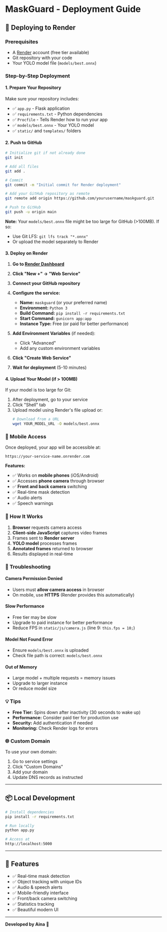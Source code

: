 # MaskGuard - Deployment Guide

## 🚀 Deploying to Render

### Prerequisites
- A [Render](https://render.com) account (free tier available)
- Git repository with your code
- Your YOLO model file (`models/best.onnx`)

### Step-by-Step Deployment

#### 1. Prepare Your Repository

Make sure your repository includes:
- ✅ `app.py` - Flask application
- ✅ `requirements.txt` - Python dependencies
- ✅ `Procfile` - Tells Render how to run your app
- ✅ `models/best.onnx` - Your YOLO model
- ✅ `static/` and `templates/` folders

#### 2. Push to GitHub

```bash
# Initialize git if not already done
git init

# Add all files
git add .

# Commit
git commit -m "Initial commit for Render deployment"

# Add your GitHub repository as remote
git remote add origin https://github.com/yourusername/maskguard.git

# Push to GitHub
git push -u origin main
```

**Note:** Your `models/best.onnx` file might be too large for GitHub (>100MB). If so:
- Use Git LFS: `git lfs track "*.onnx"`
- Or upload the model separately to Render

#### 3. Deploy on Render

1. **Go to [Render Dashboard](https://dashboard.render.com)**

2. **Click "New +" → "Web Service"**

3. **Connect your GitHub repository**

4. **Configure the service:**
   - **Name:** `maskguard` (or your preferred name)
   - **Environment:** `Python 3`
   - **Build Command:** `pip install -r requirements.txt`
   - **Start Command:** `gunicorn app:app`
   - **Instance Type:** Free (or paid for better performance)

5. **Add Environment Variables** (if needed):
   - Click "Advanced"
   - Add any custom environment variables

6. **Click "Create Web Service"**

7. **Wait for deployment** (5-10 minutes)

#### 4. Upload Your Model (if > 100MB)

If your model is too large for Git:

1. After deployment, go to your service
2. Click "Shell" tab
3. Upload model using Render's file upload or:
   ```bash
   # Download from a URL
   wget YOUR_MODEL_URL -O models/best.onnx
   ```

### 📱 Mobile Access

Once deployed, your app will be accessible at:
```
https://your-service-name.onrender.com
```

**Features:**
- ✅ Works on **mobile phones** (iOS/Android)
- ✅ Accesses **phone camera** through browser
- ✅ **Front and back camera** switching
- ✅ Real-time mask detection
- ✅ Audio alerts
- ✅ Speech warnings

### 🎥 How It Works

1. **Browser** requests camera access
2. **Client-side JavaScript** captures video frames
3. Frames sent to **Render server**
4. **YOLO model** processes frames
5. **Annotated frames** returned to browser
6. Results displayed in real-time

### 🔧 Troubleshooting

#### Camera Permission Denied
- Users must **allow camera access** in browser
- On mobile, use **HTTPS** (Render provides this automatically)

#### Slow Performance
- Free tier may be slow
- Upgrade to paid instance for better performance
- Reduce FPS in `static/js/camera.js` (line 9: `this.fps = 10;`)

#### Model Not Found Error
- Ensure `models/best.onnx` is uploaded
- Check file path is correct: `models/best.onnx`

#### Out of Memory
- Large model + multiple requests = memory issues
- Upgrade to larger instance
- Or reduce model size

### 💡 Tips

- **Free Tier:** Spins down after inactivity (30 seconds to wake up)
- **Performance:** Consider paid tier for production use
- **Security:** Add authentication if needed
- **Monitoring:** Check Render logs for errors

### 🌐 Custom Domain

To use your own domain:
1. Go to service settings
2. Click "Custom Domains"
3. Add your domain
4. Update DNS records as instructed

---

## 📦 Local Development

```bash
# Install dependencies
pip install -r requirements.txt

# Run locally
python app.py

# Access at
http://localhost:5000
```

---

## 🎨 Features

- ✅ Real-time mask detection
- ✅ Object tracking with unique IDs
- ✅ Audio & speech alerts
- ✅ Mobile-friendly interface
- ✅ Front/back camera switching
- ✅ Statistics tracking
- ✅ Beautiful modern UI

---

**Developed by Aina** 🚀


